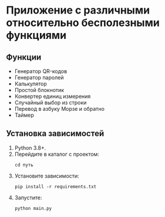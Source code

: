 # Приложение с различными относительно бесполезными функциями

## Функции
- Генератор QR-кодов
- Генератор паролей
- Калькулятор
- Простой блокнотик
- Конвертер единиц измерения
- Случайный выбор из строки
- Перевод в азбуку Морзе и обратно
- Таймер

## Установка зависимостей
1. Python 3.8+.
3. Перейдите в каталог с проектом:
   ```
   cd путь
   ```
3. Установите зависимости:
   ```
   pip install -r requirements.txt
   ```
4. Запустите:
   ```
   python main.py
   ```